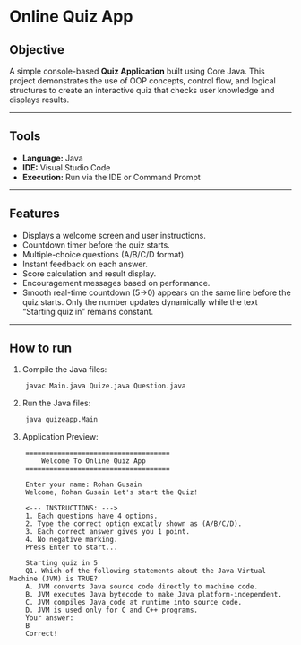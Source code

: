 # Online Quiz App 

## Objective

A simple console-based **Quiz Application** built using Core Java.
This project demonstrates the use of OOP concepts, control flow, and logical structures to create an interactive quiz that checks user knowledge and displays results.

---

## Tools

- **Language:** Java
- **IDE:** Visual Studio Code
- **Execution:** Run via the IDE or Command Prompt

---

## Features
- Displays a welcome screen and user instructions.
- Countdown timer before the quiz starts.
- Multiple-choice questions (A/B/C/D format).
- Instant feedback on each answer.
- Score calculation and result display.
- Encouragement messages based on performance.
- Smooth real-time countdown (5→0) appears on the same line before the quiz starts. Only the number updates dynamically while the text “Starting quiz in” remains constant.


---

## How to run
1. Compile the Java files:
```bash 
	javac Main.java Quize.java Question.java
```

2. Run the Java files:
```bash
	java quizeapp.Main
```
3. Application Preview:
```text 
	====================================
		Welcome To Online Quiz App     
	====================================

	Enter your name: Rohan Gusain
	Welcome, Rohan Gusain Let's start the Quiz!

	<--- INSTRUCTIONS: --->
	1. Each questions have 4 options.
	2. Type the correct option excatly shown as (A/B/C/D).
	3. Each correct answer gives you 1 point.
	4. No negative marking.
	Press Enter to start...

	Starting quiz in 5
	Q1. Which of the following statements about the Java Virtual Machine (JVM) is TRUE?
	A. JVM converts Java source code directly to machine code.
	B. JVM executes Java bytecode to make Java platform-independent.
	C. JVM compiles Java code at runtime into source code.
	D. JVM is used only for C and C++ programs.
	Your answer: 
	B
	Correct!
```
